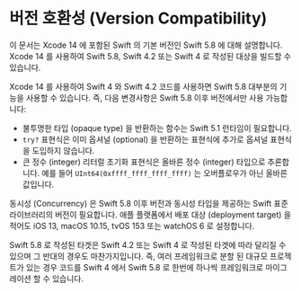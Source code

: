 # 버전 호환성 \(Version Compatibility\)

이 문서는 Xcode 14 에 포함된 Swift 의 기본 버전인 Swift 5.8 에 대해 설명합니다. Xcode 14 를 사용하여 Swift 5.8, Swift 4.2 또는 Swift 4 로 작성된 대상을 빌드할 수 있습니다.

Xcode 14 를 사용하여 Swift 4 와 Swift 4.2 코드를 사용하면 Swift 5.8 대부분의 기능을 사용할 수 있습니다. 즉, 다음 변경사항은 Swift 5.8 이후 버전에서만 사용 가능합니다:

* 불투명한 타입 (opaque type) 을 반환하는 함수는 Swift 5.1 런타임이 필요합니다.
* `try?` 표현식은 이미 옵셔널 (optional) 을 반환하는 표현식에 추가로 옵셔널 표현식을 도입하지 않습니다.
* 큰 정수 (integer) 리터럴 초기화 표현식은 올바른 정수 (integer) 타입으로 추론합니다. 예를 들어 `UInt64(0xffff_ffff_ffff_ffff)` 는 오버플로우가 아닌 올바른 값입니다.

동시성 (Concurrency) 은 Swift 5.8 이후 버전과 동시성 타입을 제공하는 Swift 표준 라이브러리의 버전이 필요합니다. 애플 플랫폼에서 배포 대상 (deployment target) 을 적어도 iOS 13, macOS 10.15, tvOS 153 또는 watchOS 6 로 설정합니다.

Swift 5.8 로 작성된 타겟은 Swift 4.2 또는 Swift 4 로 작성된 타겟에 따라 달리질 수 있으며 그 반대의 경우도 마찬가지입니다. 즉, 여러 프레임워크로 분할 된 대규모 프로젝트가 있는 경우 코드를 Swift 4 에서 Swift 5.8 로 한번에 하나씩 프레임워크로 마이그레이션 할 수 있습니다.

